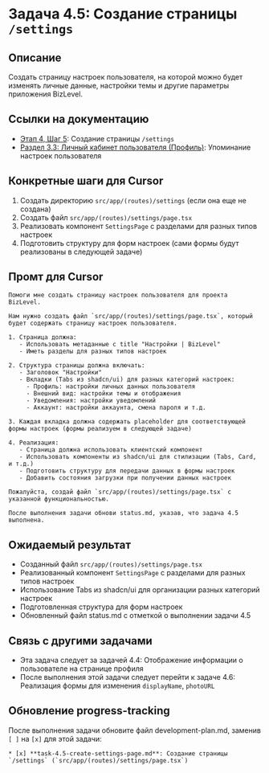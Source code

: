 # Задача 4.5: Создание страницы `/settings`

## Описание
Создать страницу настроек пользователя, на которой можно будет изменять личные данные, настройки темы и другие параметры приложения BizLevel.

## Ссылки на документацию
- [Этап 4, Шаг 5](../BizLevel-%20План%20Реализации%20Проекта.%2031.03.rtf): Создание страницы `/settings`
- [Раздел 3.3: Личный кабинет пользователя (Профиль)](../Данные%20по%20МВП,%2025.04.pdf): Упоминание настроек пользователя

## Конкретные шаги для Cursor
1. Создать директорию `src/app/(routes)/settings` (если она еще не создана)
2. Создать файл `src/app/(routes)/settings/page.tsx`
3. Реализовать компонент `SettingsPage` с разделами для разных типов настроек
4. Подготовить структуру для форм настроек (сами формы будут реализованы в следующей задаче)

## Промт для Cursor
```
Помоги мне создать страницу настроек пользователя для проекта BizLevel.

Нам нужно создать файл `src/app/(routes)/settings/page.tsx`, который будет содержать страницу настроек пользователя.

1. Страница должна:
   - Использовать метаданные с title "Настройки | BizLevel"
   - Иметь разделы для разных типов настроек

2. Структура страницы должна включать:
   - Заголовок "Настройки"
   - Вкладки (Tabs из shadcn/ui) для разных категорий настроек:
     - Профиль: настройки личных данных пользователя
     - Внешний вид: настройки темы и отображения
     - Уведомления: настройки уведомлений
     - Аккаунт: настройки аккаунта, смена пароля и т.д.

3. Каждая вкладка должна содержать placeholder для соответствующей формы настроек (формы реализуем в следующей задаче)

4. Реализация:
   - Страница должна использовать клиентский компонент
   - Использовать компоненты из shadcn/ui для стилизации (Tabs, Card, и т.д.)
   - Подготовить структуру для передачи данных в формы настроек
   - Добавить состояния загрузки при получении данных настроек

Пожалуйста, создай файл `src/app/(routes)/settings/page.tsx` с указанной функциональностью.

После выполнения задачи обнови status.md, указав, что задача 4.5 выполнена.
```

## Ожидаемый результат
- Созданный файл `src/app/(routes)/settings/page.tsx`
- Реализованный компонент `SettingsPage` с разделами для разных типов настроек
- Использование Tabs из shadcn/ui для организации разных категорий настроек
- Подготовленная структура для форм настроек
- Обновленный файл status.md с отметкой о выполнении задачи 4.5

## Связь с другими задачами
- Эта задача следует за задачей 4.4: Отображение информации о пользователе на странице профиля
- После выполнения этой задачи следует перейти к задаче 4.6: Реализация формы для изменения `displayName`, `photoURL`

## Обновление progress-tracking
После выполнения задачи обновите файл development-plan.md, заменив `[ ]` на `[x]` для этой задачи:
```
* [x] **task-4.5-create-settings-page.md**: Создание страницы `/settings` (`src/app/(routes)/settings/page.tsx`)
```

